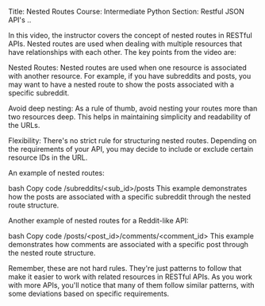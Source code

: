 Title: Nested Routes
Course: Intermediate Python
Section: Restful JSON API's
..

In this video, the instructor covers the concept of nested routes in RESTful APIs. Nested routes are used when dealing with multiple resources that have relationships with each other. The key points from the video are:

Nested Routes: Nested routes are used when one resource is associated with another resource. For example, if you have subreddits and posts, you may want to have a nested route to show the posts associated with a specific subreddit.

Avoid deep nesting: As a rule of thumb, avoid nesting your routes more than two resources deep. This helps in maintaining simplicity and readability of the URLs.

Flexibility: There's no strict rule for structuring nested routes. Depending on the requirements of your API, you may decide to include or exclude certain resource IDs in the URL.

An example of nested routes:

bash
Copy code
/subreddits/<sub_id>/posts
This example demonstrates how the posts are associated with a specific subreddit through the nested route structure.

Another example of nested routes for a Reddit-like API:

bash
Copy code
/posts/<post_id>/comments/<comment_id>
This example demonstrates how comments are associated with a specific post through the nested route structure.

Remember, these are not hard rules. They're just patterns to follow that make it easier to work with related resources in RESTful APIs. As you work with more APIs, you'll notice that many of them follow similar patterns, with some deviations based on specific requirements.
